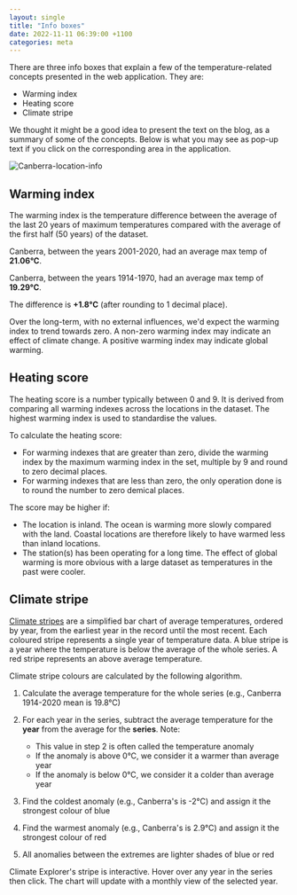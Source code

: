 ```yaml
---
layout: single
title: "Info boxes"
date: 2022-11-11 06:39:00 +1100
categories: meta
---
```

There are three info boxes that explain a few of the temperature-related concepts presented in the web application. They are:

- Warming index
- Heating score
- Climate stripe

We thought it might be a good idea to present the text on the blog, as a summary of some of the concepts. Below is what you may see as pop-up text if you click on the corresponding area in the application.

![Canberra-location-info]({{site.url}}/blog/assets/Canberra-location-info.png)

## Warming index

The warming index is the temperature difference between the average of the last 20 years of maximum temperatures compared with the average of the first half (50 years) of the dataset.

Canberra, between the years 2001-2020, had an average max temp of **21.06°C**.

Canberra, between the years 1914-1970, had an average max temp of **19.29°C**.

The difference is **+1.8°C** (after rounding to 1 decimal place).

Over the long-term, with no external influences, we'd expect the warming index to trend towards zero. A non-zero warming index may indicate an effect of climate change. A positive warming index may indicate global warming.

## Heating score

The heating score is a number typically between 0 and 9. It is derived from comparing all warming indexes across the locations in the dataset. The highest warming index is used to standardise the values.

To calculate the heating score:

- For warming indexes that are greater than zero, divide the warming index by the maximum warming index in the set, multiple by 9 and round to zero decimal places.
- For warming indexes that are less than zero, the only operation done is to round the number to zero demical places.

The score may be higher if:

- The location is inland. The ocean is warming more slowly compared with the land. Coastal locations are therefore likely to have warmed less than inland locations.
- The station(s) has been operating for a long time. The effect of global warming is more obvious with a large dataset as temperatures in the past were cooler.

## Climate stripe

<a href="https://en.wikipedia.org/wiki/Warming_stripes" target="_blank">Climate stripes</a> are a simplified bar chart of average temperatures, ordered by year, from the earliest year in the record until the most recent. Each coloured stripe represents a single year of temperature data. A blue stripe is a year where the temperature is below the average of the whole series. A red stripe represents an above average temperature.

Climate stripe colours are calculated by the following algorithm.

1. Calculate the average temperature for the whole series (e.g., Canberra 1914-2020 mean is 19.8°C)

2. For each year in the series, subtract the average temperature for the **year** from the average for the **series**. Note:

   - This value in step 2 is often called the temperature anomaly
   - If the anomaly is above 0°C, we consider it a warmer than average year
   - If the anomaly is below 0°C, we consider it a colder than average year

4. Find the coldest anomaly (e.g., Canberra's is -2°C) and assign it the strongest colour of blue

5. Find the warmest anomaly (e.g., Canberra's is 2.9°C) and assign it the strongest colour of red

6. All anomalies between the extremes are lighter shades of blue or red

Climate Explorer's stripe is interactive. Hover over any year in the series then click. The chart will update with a monthly view of the selected year.